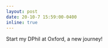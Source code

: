 ```yaml
---
layout: post
date: 20-10-7 15:59:00-0400
inline: true
---
```


Start my DPhil at Oxford, a new journey!
